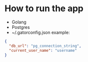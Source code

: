 # How to run the app

- Golang
- Postgres
- ~/.gatorconfig.json example:

```json
{
  "db_url": "pg_connection_string",
  "current_user_name": "username"
}
```